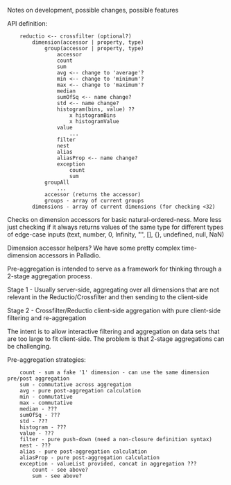 Notes on development, possible changes, possible features

API definition:
```
	reductio <-- crossfilter (optional?)
		dimension(accessor | property, type)
			group(accessor | property, type)
				accessor
				count
				sum
				avg <-- change to 'average'?
				min <-- change to 'minimum'?
				max <-- change to 'maximum'?
				median
				sumOfSq <-- name change?
				std <-- name change?
				histogram(bins, value) ??
					x histogramBins
					x histogramValue
				value
					...
				filter
				nest
				alias
				aliasProp <-- name change?
				exception
					count
					sum
			groupAll
				...
			accessor (returns the accessor)
			groups - array of current groups
		dimensions - array of current dimensions (for checking <32)
```

Checks on dimension accessors for basic natural-ordered-ness. More less just checking if it always returns values of the same type for different types of edge-case inputs (text, number, 0, Infinity, "", [], {}, undefined, null, NaN)

Dimension accessor helpers? We have some pretty complex time-dimension accessors in Palladio.



Pre-aggregation is intended to serve as a framework for thinking through a 2-stage aggregation process.

Stage 1 - Usually server-side, aggregating over all dimensions that are not relevant in the Reductio/Crossfilter and then sending to the client-side

Stage 2 - Crossfilter/Reductio client-side aggregation with pure client-side filtering and re-aggregation

The intent is to allow interactive filtering and aggregation on data sets that are too large to fit client-side. The problem is that 2-stage aggregations can be challenging.

Pre-aggregation strategies:
```
	count - sum a fake '1' dimension - can use the same dimension pre/post aggregation
	sum - commutative across aggregation
	avg - pure post-aggregation calculation
	min - commutative
	max - commutative
	median - ???
	sumOfSq - ???
	std - ???
	histogram - ???
	value - ???
	filter - pure push-down (need a non-closure definition syntax)
	nest - ???
	alias - pure post-aggregation calculation
	aliasProp - pure post-aggregation calculation
	exception - valueList provided, concat in aggregation ???
		count - see above?
		sum - see above?
```
